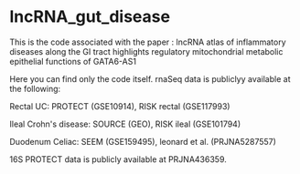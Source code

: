 # lncRNA_gut_disease

This is the code associated with the paper : 
lncRNA atlas of inflammatory diseases along the GI tract highlights regulatory mitochondrial metabolic epithelial functions of GATA6-AS1  

Here you can find only the code itself. rnaSeq data is publiclyy available at the following:


Rectal UC: PROTECT (GSE10914), RISK rectal (GSE117993)

Ileal Crohn's disease: SOURCE (GEO), RISK ileal (GSE101794)

Duodenum Celiac: SEEM (GSE159495), leonard et al. (PRJNA5287557)


16S PROTECT data is publicly available at PRJNA436359.
